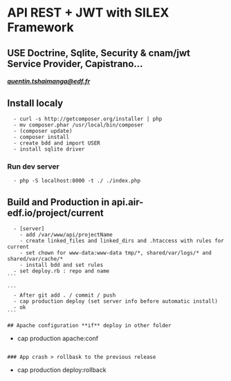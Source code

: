 # API REST + JWT with SILEX Framework

## USE Doctrine, Sqlite, Security & cnam/jwt Service Provider, Capistrano...
##### quentin.tshaimanga@edf.fr

## Install localy
````
  - curl -s http://getcomposer.org/installer | php
  - mv composer.phar /usr/local/bin/composer
  - (composer update)
  - composer install
  - create bdd and import USER
  - install sqlite driver
````

### Run dev server
````
  - php -S localhost:8000 -t ./ ./index.php
````

## Build and Production in api.air-edf.io/project/current
````
  - [server]
    - add /var/www/api/projectName
    - create linked_files and linked_dirs and .htaccess with rules for current
    - set chown for www-data:www-data tmp/*, shared/var/logs/* and shared/var/cache/*
    - install bdd and set rules
  - set deploy.rb : repo and name
```

```
  - After git add . / commit / push
  - cap production deploy (set server info before automatic install)
  - ok
```

## Apache configuration **if** deploy in other folder
````
  - cap production apache:conf  
````

### App crash > rollbask to the previous release
````
  - cap production deploy:rollback
````
